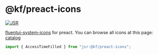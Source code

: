 # @kf/preact-icons

[![JSR](https://jsr.io/badges/@kf/preact-icons)](https://jsr.io/@kf/preact-icons)

[fluentui-system-icons](https://github.com/microsoft/fluentui-system-icons.git)
for preact. You can browse all icons at this page: [catalog](https://react.fluentui.dev/?path=/docs/icons-catalog--page)

```ts
import { AccessTimeFilled } from "jsr:@kf/preact-icons";
```
